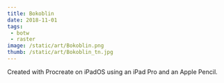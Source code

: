 ```yaml
---
title: Bokoblin
date: 2018-11-01
tags:
 - botw
 - raster
image: /static/art/Bokoblin.png
thumb: /static/art/Bokoblin_tn.jpg
---
```


Created with Procreate on iPadOS using an iPad Pro and an Apple Pencil.
